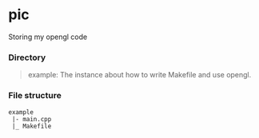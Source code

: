 # pic
Storing my opengl code

### Directory
> example: The instance about how to write Makefile and use opengl. 

### File structure 
    example  
     |- main.cpp  
     |_ Makefile  
